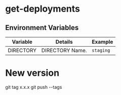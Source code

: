# get-deployments

## Environment Variables

| Variable              | Details                                                 | Example                                    |
|-----------------------|---------------------------------------------------------|--------------------------------------------|
| DIRECTORY             | DIRECTORY Name.                                         | `staging`                                  |


# New version
git tag x.x.x
git push --tags